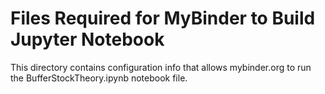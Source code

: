 # Files Required for MyBinder to Build Jupyter Notebook

This directory contains configuration info that allows 
mybinder.org to run the BufferStockTheory.ipynb notebook file.

